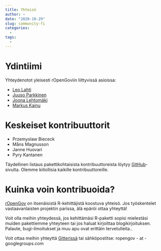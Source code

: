 ```yaml
---
title: Yhteisö
author: ~
date: "2020-10-29"
slug: community-fi
categories:
  -
tags:
  -  
---
```


# Ydintiimi

Yhteydenotot yleisesti rOpenGoviin liittyvissä asioissa:

- [Leo Lahti](http://www.iki.fi/Leo.Lahti)
- [Juuso Parkkinen](http://ouzor.github.io/)
- [Joona Lehtomäki](https://github.com/jlehtoma)
- [Markus Kainu](https://github.com/muuankarski)

# Keskeiset kontribuuttorit

- Przemyslaw Biececk
- Måns Magnusson
- Janne Huovari
- Pyry Kantanen

Täydellinen listaus pakettikohtaisista kontribuuttoreista löytyy
[GitHub](http://github.com/ropengov)-sivulta. Olemme kiitollisia kaikille kontribuuttoreille.

# Kuinka voin kontribuoida?

[rOpenGov](http://ropengov.github.io) on itsenäisistä R-kehittäjistä koostuva yhteisö. Jos työskentelet vastaavanlaisten projektin parissa, älä epäröi ottaa yhteyttä!

Voit olla meihin yhteydessä, jos kehittämäsi R-paketti sopisi mielestäsi muiden pakettiemme yhteyteen tai jos haluat kirjoittaa blogikirjoituksen. Palaute, bugi-ilmoitukset ja muu apu ovat erittäin tervetulleita..

Voit ottaa meihin yhteyttä [Gitterissä](https://gitter.im/rOpenGov/home) tai sähköpostitse: ropengov - at - googlegroups.com
